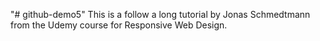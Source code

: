 "# github-demo5" 
This is a follow a long tutorial by Jonas Schmedtmann from the Udemy course for Responsive Web Design.
